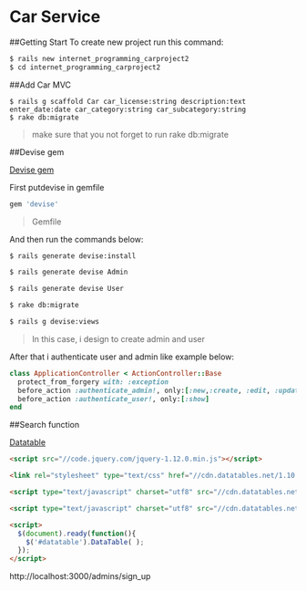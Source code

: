 # Car Service

##Getting Start
To create new project run this command:

```bash
$ rails new internet_programming_carproject2
$ cd internet_programming_carproject2
```
##Add Car MVC
```
$ rails g scaffold Car car_license:string description:text enter_date:date car_category:string car_subcategory:string 
$ rake db:migrate
```
>make sure that you not forget to run rake db:migrate



##Devise gem

[Devise gem](https://github.com/plataformatec/devise)

First putdevise in gemfile

```ruby
gem 'devise'
```
>Gemfile

And then run the commands below:

```bash
$ rails generate devise:install

$ rails generate devise Admin

$ rails generate devise User

$ rake db:migrate

$ rails g devise:views
```
>In this case, i design to create admin and user

After that i authenticate user and admin like example below:

```rb
class ApplicationController < ActionController::Base
  protect_from_forgery with: :exception
  before_action :authenticate_admin!, only:[:new,:create, :edit, :update, :destroy]
  before_action :authenticate_user!, only:[:show]
end
```

##Search function


[Datatable](https://www.datatables.net)

```html
<script src="//code.jquery.com/jquery-1.12.0.min.js"></script>

<link rel="stylesheet" type="text/css" href="//cdn.datatables.net/1.10.11/css/dataTables.bootstrap.min.css">

<script type="text/javascript" charset="utf8" src="//cdn.datatables.net/1.10.11/js/jquery.dataTables.js"></script>

<script type="text/javascript" charset="utf8" src="//cdn.datatables.net/1.10.11/js/dataTables.bootstrap.min.js"></script>

<script>
  $(document).ready(function(){
    $('#datatable').DataTable( );
  });
</script>
```





http://localhost:3000/admins/sign_up

